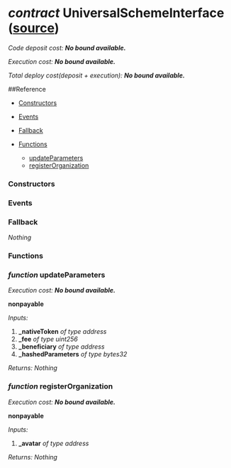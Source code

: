 # *contract* UniversalSchemeInterface ([source](https://github.com/daostack/daostack/tree/master/./contracts/universalSchemes/UniversalSchemeInterface.sol))
*Code deposit cost: **No bound available.***

*Execution cost: **No bound available.***

*Total deploy cost(deposit + execution): **No bound available.***

> 


##Reference
- [Constructors](#constructors)

- [Events](#events)

- [Fallback](#fallback)
- [Functions](#functions)
    - [updateParameters](#function-updateparameters)
    - [registerOrganization](#function-registerorganization)
### Constructors

### Events

### Fallback
*Nothing*
### Functions
### *function* updateParameters

*Execution cost: **No bound available.***

**nonpayable**

*Inputs:*
1. **_nativeToken** *of type address*
2. **_fee** *of type uint256*
3. **_beneficiary** *of type address*
4. **_hashedParameters** *of type bytes32*

*Returns:*
*Nothing*


### *function* registerOrganization

*Execution cost: **No bound available.***

**nonpayable**

*Inputs:*
1. **_avatar** *of type address*

*Returns:*
*Nothing*


